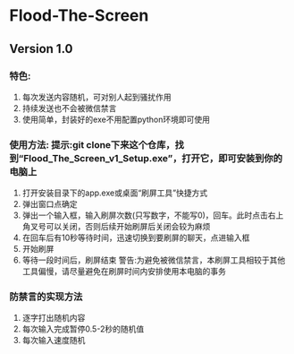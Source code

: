 # Flood-The-Screen
## Version 1.0
### 特色:
1. 每次发送内容随机，可对别人起到骚扰作用
2. 持续发送也不会被微信禁言
3. 使用简单，封装好的exe不用配置python环境即可使用
### 使用方法: 提示:git clone下来这个仓库，找到“Flood_The_Screen_v1_Setup.exe”，打开它，即可安装到你的电脑上
1. 打开安装目录下的app.exe或桌面“刷屏工具”快捷方式
2. 弹出窗口点确定
3. 弹出一个输入框，输入刷屏次数(只写数字，不能写0)，回车。此时点击右上角叉号可以关闭，否则后续开始刷屏后关闭会较为麻烦
4. 在回车后有10秒等待时间，迅速切换到要刷屏的聊天，点进输入框
5. 开始刷屏
6. 等待一段时间后，刷屏结束
警告:为避免被微信禁言，本刷屏工具相较于其他工具偏慢，请尽量避免在刷屏时间内安排使用本电脑的事务
### 防禁言的实现方法
1. 逐字打出随机内容
2. 每次输入完成暂停0.5-2秒的随机值
3. 每次输入速度随机